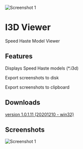 ![Screenshot 1](https://i.postimg.cc/tTwdjwnj/icon.png "icon")

# I3D Viewer
Speed Haste Model Viewer

## Features
Displays Speed Haste models (*.i3d)

Export screenshots to disk

Export screenshots to clipboard


## Downloads
[version 1.0.1.11 (20201210 - win32)](https://sourceforge.net/projects/i3dviewer/files/I3DViewer_1.0/I3DViewer_1.0.1.11_win32.zip/download)

## Screenshots

![Screenshot 1](https://i.postimg.cc/wvZtrw9P/i3dviewer01.png "Screenshot 1")



